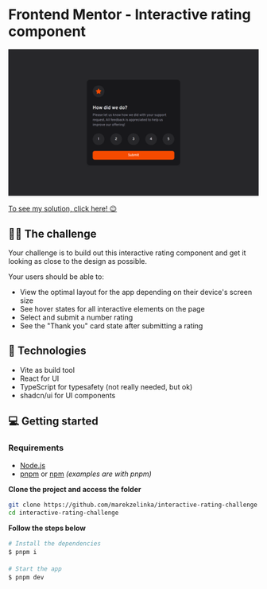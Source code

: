 # Frontend Mentor - Interactive rating component

![](./screenshot.png)

[To see my solution, click here! 😉](https://interactive-rating-component-cs.netlify.app/)

## 👩‍💻 The challenge

Your challenge is to build out this interactive rating component and get it looking as close to the design as possible.

Your users should be able to:

- View the optimal layout for the app depending on their device's screen size
- See hover states for all interactive elements on the page
- Select and submit a number rating
- See the "Thank you" card state after submitting a rating

## 🚀 Technologies

- Vite as build tool
- React for UI
- TypeScript for typesafety (not really needed, but ok)
- shadcn/ui for UI components

## 💻 Getting started

### Requirements

- [Node.js](https://nodejs.org/en/)
- [pnpm](https://pnpm.io/) or [npm](https://www.npmjs.com/) _(examples are with pnpm)_

**Clone the project and access the folder**

```bash
git clone https://github.com/marekzelinka/interactive-rating-challenge
cd interactive-rating-challenge
```

**Follow the steps below**

```bash
# Install the dependencies
$ pnpm i

# Start the app
$ pnpm dev
```
